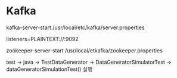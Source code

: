 # Kafka

kafka-server-start /usr/local/etc/kafka/server.properties

listeners=PLAINTEXT://:9092

zookeeper-server-start /usr/local/etkafka/zookeeper.properties

test -> java -> TestDataGenerator -> DataGeneratorSimulatorTest -> dataGeneratorSimulationTest() 실행
